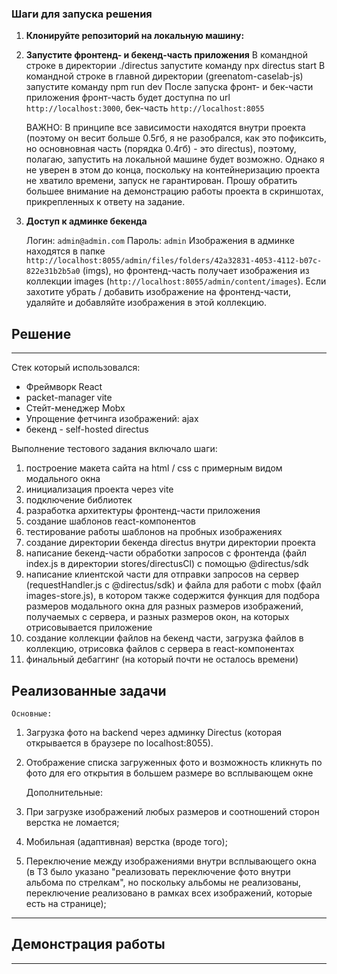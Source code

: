 ### Шаги для запуска решения

1. **Клонируйте репозиторий на локальную машину:**

2. **Запустите фронтенд- и бекенд-часть приложения**
   В командной строке в директории ./directus запустите команду npx directus start
   В командной строке в главной директории (greenatom-caselab-js) запустите команду npm run dev
   После запуска фронт- и бек-части приложения фронт-часть будет доступна по url `http://localhost:3000`,
   бек-часть `http://localhost:8055`

   ВАЖНО: В принципе все зависимости находятся внутри проекта
   (поэтому он весит больше 0.5гб, я не разобрался, как это пофиксить,
   но основновная часть (порядка 0.4гб) - это directus), поэтому, полагаю, запустить на локальной машине будет возможно.
   Однако я не уверен в этом до конца, поскольку на контейнеризацию проекта не хватило времени, запуск не гарантирован.
   Прошу обратить большее внимание на демонстрацию работы проекта в скриншотах, прикрепленных к ответу на задание.

3. **Доступ к админке бекенда**

   Логин: `admin@admin.com`
   Пароль: `admin`
   Изображения в админке находятся в папке `http://localhost:8055/admin/files/folders/42a32831-4053-4112-b07c-822e31b2b5a0` (imgs),
   но фронтенд-часть получает изображения из коллекции images (`http://localhost:8055/admin/content/images`). Если захотите убрать / добавить изображение на фронтенд-части, удаляйте и добавляйте изображения в этой коллекцию.

## Решение

---

Стек который использовался:

- Фреймворк React
- packet-manager vite
- Стейт-менеджер Mobx
- Упрощение фетчинга изображений: ajax
- бекенд - self-hosted directus

Выполнение тестового задания включало шаги:

1.  построение макета сайта на html / css с примерным видом модального окна
2.  инициализация проекта через vite
3.  подключение библиотек
4.  разработка архитектуры фронтенд-части приложения
5.  создание шаблонов react-компонентов
6.  тестирование работы шаблонов на пробных изображениях
7.  создание директории бекенда directus внутри директории проекта
8.  написание бекенд-части обработки запросов с фронтенда (файл index.js в директории stores/directusCl) с помощью @directus/sdk
9.  написание клиентской части для отправки запросов на сервер (requestHandler.js c @directus/sdk) и файла для работи с mobx (файл images-store.js), в котором также содержится функция для подбора размеров модального окна для разных размеров изображений, получаемых с сервера, и разных размеров окон, на которых отрисовывается приложение
10. создание коллекции файлов на бекенд части, загрузка файлов в коллекцию, отрисовка файлов с сервера в react-компонентах
11. финальный дебаггинг (на который почти не осталось времени)

## Реализованные задачи

    Основные:

1.  Загрузка фото на backend через админку Directus (которая открывается в браузере по localhost:8055).
2.  Отображение списка загруженных фото и возможность кликнуть по фото для его открытия в большем размере во всплывающем окне

    Дополнительные:

3.  При загрузке изображений любых размеров и соотношений сторон верстка не ломается;
4.  Мобильная (адаптивная) верстка (вроде того);
5.  Переключение между изображениями внутри всплывающего окна
    (в ТЗ было указано "реализовать переключение фото внутри альбома по стрелкам", но поскольку альбомы не реализованы, переключение реализовано в рамках всех изображений, которые есть на странице);

---

## Демонстрация работы

---
